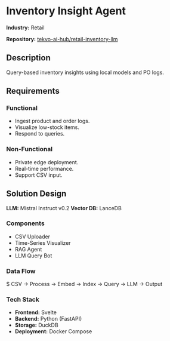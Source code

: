 ﻿# Inventory Insight Agent

**Industry:** Retail

**Repository:** [tekvo-ai-hub/retail-inventory-llm](https://github.com/tekvo-ai-hub/retail-inventory-llm)

## Description
Query-based inventory insights using local models and PO logs.

## Requirements
### Functional
- Ingest product and order logs.
- Visualize low-stock items.
- Respond to queries.
### Non-Functional
- Private edge deployment.
- Real-time performance.
- Support CSV input.
## Solution Design
**LLM:** Mistral Instruct v0.2
**Vector DB:** LanceDB

### Components
- CSV Uploader
- Time-Series Visualizer
- RAG Agent
- LLM Query Bot
### Data Flow
$ CSV → Process → Embed → Index → Query → LLM → Output

### Tech Stack
- **Frontend:** Svelte
- **Backend:** Python (FastAPI)
- **Storage:** DuckDB
- **Deployment:** Docker Compose
